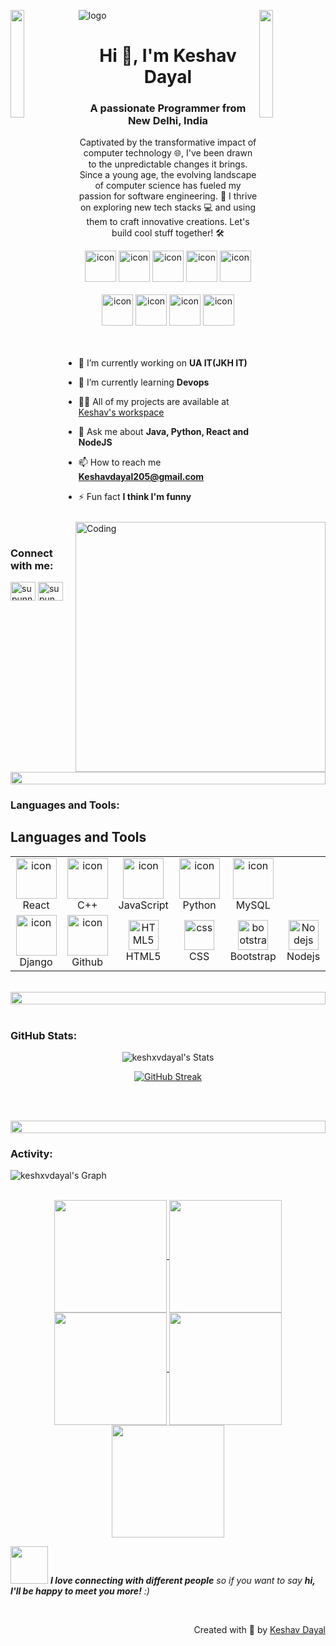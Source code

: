 
![logo](.png)
<img align="left" src="https://user-images.githubusercontent.com/65187002/144930161-2f783401-8d27-4fdf-a2f7-cc0ba32f1f1f.gif" width="21%" style="display:inline;"><img align="right" src="https://user-images.githubusercontent.com/65187002/144930161-2f783401-8d27-4fdf-a2f7-cc0ba32f1f1f.gif" width="21%" style="display:inline;">

<h1 align="center">Hi 👋, I'm Keshav Dayal</h1>
<h3 align="center">A passionate Programmer from New Delhi, India</h3>
<p align="center">Captivated by the transformative impact of computer technology 🌐, I've been drawn to the unpredictable changes it brings. Since a young age, the evolving landscape of computer science has fueled my passion for software engineering. 🚀 I thrive on exploring new tech stacks 💻 and using them to craft innovative creations. Let's build cool stuff together! 🛠</p>
<p align="center"> 
<!--  <img src="https://komarev.com/ghpvc/?username=supuna97&label=Profile%20views&color=0e75b6&style=flat" alt="Keshav Dayal" />  -->
</p>

<div align="center">
  <img src="https://techstack-generator.vercel.app/java-icon.svg" alt="icon" width="50" height="50" />
  <img src="https://techstack-generator.vercel.app/python-icon.svg" alt="icon" width="50" height="50" />
  <img src="https://techstack-generator.vercel.app/js-icon.svg" alt="icon"width="50" height="50" />
  <img src="https://techstack-generator.vercel.app/react-icon.svg" alt="icon" width="50" height="50" />
 <img src="https://techstack-generator.vercel.app/mysql-icon.svg" alt="icon" width="50" height="50" />
</div>

<br>

<div align="center">
  <img src="https://techstack-generator.vercel.app/docker-icon.svg" alt="icon" width="50" height="50" />
  <img src="https://techstack-generator.vercel.app/aws-icon.svg" alt="icon" width="50" height="50" />
  <img src="https://techstack-generator.vercel.app/github-icon.svg" alt="icon" width="50" height="50" />
  <img src="https://techstack-generator.vercel.app/restapi-icon.svg" alt="icon" width="50" height="50" />
</div>

<img align="right" alt="Coding" width="400" src="https://user-images.githubusercontent.com/74038190/229223263-cf2e4b07-2615-4f87-9c38-e37600f8381a.gif">
<br><br>

- 🔭 I’m currently working on **UA IT(JKH IT)**

- 🌱 I’m currently learning **Devops**

- 👨‍💻 All of my projects are available at [Keshav's workspace](https://www.linkedin.com/in/keshav-dayal/)

- 💬 Ask me about **Java, Python, React and NodeJS**

- 📫 How to reach me **Keshavdayal205@gmail.com**

- ⚡ Fun fact **I think I'm funny**

<br>
<h3 align="left">Connect with me:</h3>
<p align="left">
<a href="https://www.linkedin.com/in/keshav-dayal/" target="blank"><img align="center" src="https://raw.githubusercontent.com/rahuldkjain/github-profile-readme-generator/master/src/images/icons/Social/linked-in-alt.svg" alt="supunnanayakkara" height="30" width="40" /></a>
<a href="https://www.instagram.com/keshxvdayal" target="blank"><img align="center" src="https://raw.githubusercontent.com/rahuldkjain/github-profile-readme-generator/master/src/images/icons/Social/instagram.svg" alt="supun___lk" height="30" width="40" /></a>
</p>
<br>

<img src="https://i.imgur.com/dBaSKWF.gif" height="20" width="100%">

<h3 align="left">Languages and Tools:</h3>

## Languages and Tools
<table align="center">
  <tr>
    <td align="center" width="96">
        <img src="https://techstack-generator.vercel.app/react-icon.svg" alt="icon" width="65" height="65" />
      <br>React
    </td>
    <td align="center" width="96">
        <img src="https://techstack-generator.vercel.app/cpp-icon.svg" alt="icon" width="65" height="65" />
      <br>C++
    </td>
    <td align="center" width="96">
        <img src="https://techstack-generator.vercel.app/js-icon.svg" alt="icon" width="65" height="65" />
      <br>JavaScript
    </td>
     <td align="center" width="96">
      <a href="#macropower-tech">
        <img src="https://techstack-generator.vercel.app/python-icon.svg" alt="icon" width="65" height="65" />
      </a>
      <br>Python
    </td>
    <td align="center" width="96">
        <img src="https://techstack-generator.vercel.app/mysql-icon.svg" alt="icon" width="65" height="65" />
      <br>MySQL
    </td>
  </tr>
  <tr>
  <td align="center" width="96">
        <img src="https://techstack-generator.vercel.app/django-icon.svg" alt="icon" width="65" height="65" />
      <br>Django
    <td align="center" width="96">
        <img src="https://techstack-generator.vercel.app/github-icon.svg" alt="icon" width="65" height="65" />
      <br>Github
    </td>
    <td align="center"  width="96">
        <img src="https://skillicons.dev/icons?i=html" width="48" height="48" alt="HTML5" />
      <br>HTML5
    </td>
    <td align="center" width="96">
        <img src="https://skillicons.dev/icons?i=css" width="48" height="48" alt="css" />
      <br>CSS
    </td>
    <td align="center"  width="96">
        <img src="https://skillicons.dev/icons?i=bootstrap" width="48" height="48" alt="bootstrap" />
      <br>Bootstrap
    </td>
        <td align="center" width="96">
        <img src="https://skillicons.dev/icons?i=nodejs" width="48" height="48" alt="Nodejs" />
      <br>Nodejs
      </td>
      </td>
   
  
 </tr>
</table>

<br/>

<img src="https://i.imgur.com/dBaSKWF.gif" height="20" width="100%">
 </div>
 <br><br>

<h3 align="left">GitHub Stats:</h3>
<div align="center">
 
![keshxvdayal's Stats](https://github-readme-stats.vercel.app/api?username=keshxvdayal&theme=react&show_icons=true&hide_border=true&count_private=false)

<a href="https://git.io/streak-stats"><img src="https://streak-stats.demolab.com?user=keshxvdayal&theme=black-ice&border_radius=4&date_format=M%20j%5B%2C%20Y%5D" alt="GitHub Streak" /></a>

</div>

<br><br>

<img src="https://i.imgur.com/dBaSKWF.gif" height="20" width="100%">

<h3 align="left">Activity:</h3>

![keshxvdayal's Graph](https://github-readme-activity-graph.vercel.app/graph?username=keshxvdayal&custom_title=Keshav's%20GitHub%20Activity%20Graph&bg_color=000000&color=008BFC&line=00E1FF&point=008BFC&area_color=FFFFFF&title_color=FFFFFF&area=true)
<br><br>


  
  <div align="center">
    <a href="https://github.com/Keshxvdayal">
    <img align="center" src="http://github-profile-summary-cards.vercel.app/api/cards/profile-details?username=keshxvdayal&theme=react" height="180em" />
    <img align="center" src="http://github-profile-summary-cards.vercel.app/api/cards/repos-per-language?username=keshxvdayal&theme=react" height="180em" />
    <img align="center" src="http://github-profile-summary-cards.vercel.app/api/cards/most-commit-language?username=keshxvdayal&theme=react" height="180em" />
    <img align="center" src="http://github-profile-summary-cards.vercel.app/api/cards/stats?username=keshxvdayal&theme=react" height="180em" />
    <img align="center" src="http://github-profile-summary-cards.vercel.app/api/cards/productive-time?username=keshxvdayal&theme=react&utcOffset=8" height="180em" />

    
  </a>
</div>




<img src="https://media.giphy.com/media/LnQjpWaON8nhr21vNW/giphy.gif" width="60"> <em><b>I love connecting with different people</b> so if you want to say <b>hi, I'll be happy to meet you more!</b> :)</em>

<br>
<p align="right" > Created with 🧡 by <a href="https://www.linkedin.com/in/keshav-dayal/">Keshav Dayal</a></p>
